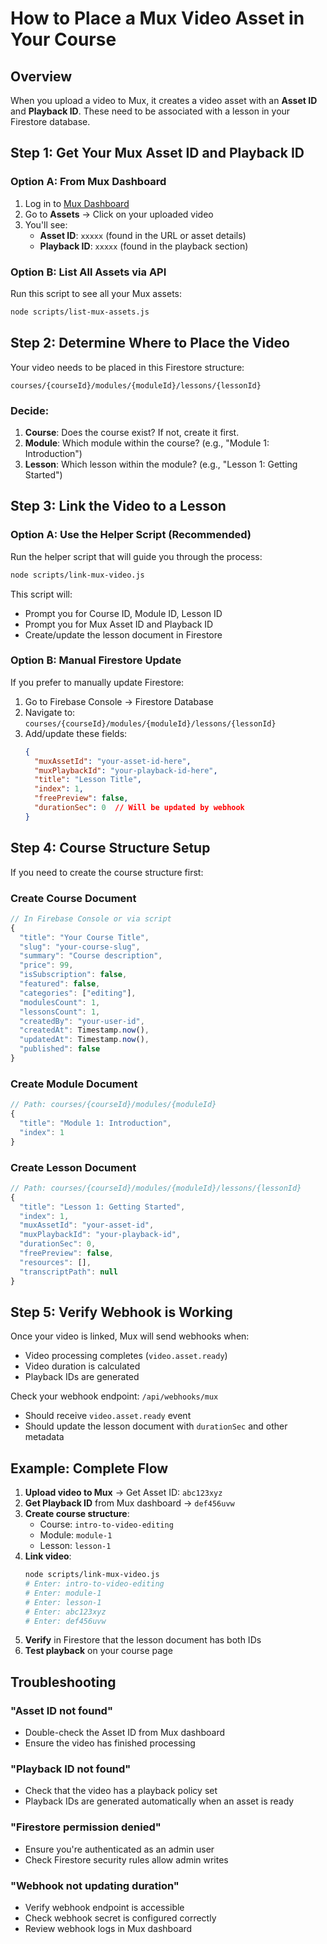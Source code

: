 # How to Place a Mux Video Asset in Your Course

## Overview
When you upload a video to Mux, it creates a video asset with an **Asset ID** and **Playback ID**. These need to be associated with a lesson in your Firestore database.

## Step 1: Get Your Mux Asset ID and Playback ID

### Option A: From Mux Dashboard
1. Log in to [Mux Dashboard](https://dashboard.mux.com/)
2. Go to **Assets** → Click on your uploaded video
3. You'll see:
   - **Asset ID**: `xxxxx` (found in the URL or asset details)
   - **Playback ID**: `xxxxx` (found in the playback section)

### Option B: List All Assets via API
Run this script to see all your Mux assets:

```bash
node scripts/list-mux-assets.js
```

## Step 2: Determine Where to Place the Video

Your video needs to be placed in this Firestore structure:
```
courses/{courseId}/modules/{moduleId}/lessons/{lessonId}
```

### Decide:
1. **Course**: Does the course exist? If not, create it first.
2. **Module**: Which module within the course? (e.g., "Module 1: Introduction")
3. **Lesson**: Which lesson within the module? (e.g., "Lesson 1: Getting Started")

## Step 3: Link the Video to a Lesson

### Option A: Use the Helper Script (Recommended)
Run the helper script that will guide you through the process:

```bash
node scripts/link-mux-video.js
```

This script will:
- Prompt you for Course ID, Module ID, Lesson ID
- Prompt you for Mux Asset ID and Playback ID
- Create/update the lesson document in Firestore

### Option B: Manual Firestore Update
If you prefer to manually update Firestore:

1. Go to Firebase Console → Firestore Database
2. Navigate to: `courses/{courseId}/modules/{moduleId}/lessons/{lessonId}`
3. Add/update these fields:
   ```json
   {
     "muxAssetId": "your-asset-id-here",
     "muxPlaybackId": "your-playback-id-here",
     "title": "Lesson Title",
     "index": 1,
     "freePreview": false,
     "durationSec": 0  // Will be updated by webhook
   }
   ```

## Step 4: Course Structure Setup

If you need to create the course structure first:

### Create Course Document
```javascript
// In Firebase Console or via script
{
  "title": "Your Course Title",
  "slug": "your-course-slug",
  "summary": "Course description",
  "price": 99,
  "isSubscription": false,
  "featured": false,
  "categories": ["editing"],
  "modulesCount": 1,
  "lessonsCount": 1,
  "createdBy": "your-user-id",
  "createdAt": Timestamp.now(),
  "updatedAt": Timestamp.now(),
  "published": false
}
```

### Create Module Document
```javascript
// Path: courses/{courseId}/modules/{moduleId}
{
  "title": "Module 1: Introduction",
  "index": 1
}
```

### Create Lesson Document
```javascript
// Path: courses/{courseId}/modules/{moduleId}/lessons/{lessonId}
{
  "title": "Lesson 1: Getting Started",
  "index": 1,
  "muxAssetId": "your-asset-id",
  "muxPlaybackId": "your-playback-id",
  "durationSec": 0,
  "freePreview": false,
  "resources": [],
  "transcriptPath": null
}
```

## Step 5: Verify Webhook is Working

Once your video is linked, Mux will send webhooks when:
- Video processing completes (`video.asset.ready`)
- Video duration is calculated
- Playback IDs are generated

Check your webhook endpoint: `/api/webhooks/mux`
- Should receive `video.asset.ready` event
- Should update the lesson document with `durationSec` and other metadata

## Example: Complete Flow

1. **Upload video to Mux** → Get Asset ID: `abc123xyz`
2. **Get Playback ID** from Mux dashboard → `def456uvw`
3. **Create course structure**:
   - Course: `intro-to-video-editing`
   - Module: `module-1`
   - Lesson: `lesson-1`
4. **Link video**:
   ```bash
   node scripts/link-mux-video.js
   # Enter: intro-to-video-editing
   # Enter: module-1
   # Enter: lesson-1
   # Enter: abc123xyz
   # Enter: def456uvw
   ```
5. **Verify** in Firestore that the lesson document has both IDs
6. **Test playback** on your course page

## Troubleshooting

### "Asset ID not found"
- Double-check the Asset ID from Mux dashboard
- Ensure the video has finished processing

### "Playback ID not found"
- Check that the video has a playback policy set
- Playback IDs are generated automatically when an asset is ready

### "Firestore permission denied"
- Ensure you're authenticated as an admin user
- Check Firestore security rules allow admin writes

### "Webhook not updating duration"
- Verify webhook endpoint is accessible
- Check webhook secret is configured correctly
- Review webhook logs in Mux dashboard

